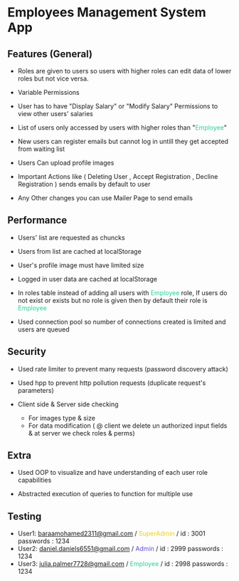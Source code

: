 # Employees Management System App 

## Features (General)

- Roles are given to users so users with higher roles can edit data of lower roles but not vice versa.

- Variable Permissions 

- User has to have "Display Salary" or "Modify Salary" Permissions to view other users' salaries

- List of users only accessed by users with higher roles than "<span style="color:#29d199">Employee</span>"

- New users can register emails but cannot log in untill they get accepted from waiting list 

- Users Can upload profile images

- Important Actions like ( Deleting User , Accept Registration , Decline Registration ) sends emails by default to user

- Any Other changes you can use Mailer Page to send emails


## Performance 

- Users' list are requested as chuncks

- Users from list are cached at localStorage

- User's profile image must have limited size

- Logged in user data are cached at localStorage

- In roles table instead of adding all users with <span style="color:#29d199">Employee</span> role, If users do not exist or exists but no role is given then by default their role is <span style="color:#29d199">Employee</span>

- Used connection pool so number of connections created is limited and users are queued

## Security 

- Used rate limiter to prevent many requests (password discovery attack)

- Used hpp to prevent http pollution requests (duplicate request's parameters)

- Client side & Server side checking 
    - For images type & size
    - For data modification ( @ client we delete un authorized input fields & at server we check roles & perms)

## Extra

- Used OOP to visualize and have understanding of each user role capabilities

- Abstracted execution of queries to function for multiple use

## Testing

- User1: baraamohamed2311@gmail.com / <span style="color:#f4ce14">SuperAdmin</span> / id : 3001   passwords : 1234
- User2: daniel.daniels6551@gmail.com / <span style="color:#594eca">Admin</span> /   id : 2999  passwords : 1234 
- User3: julia.palmer7728@gmail.com / <span style="color:#29d199">Employee</span> /  id : 2998  passwords : 1234
